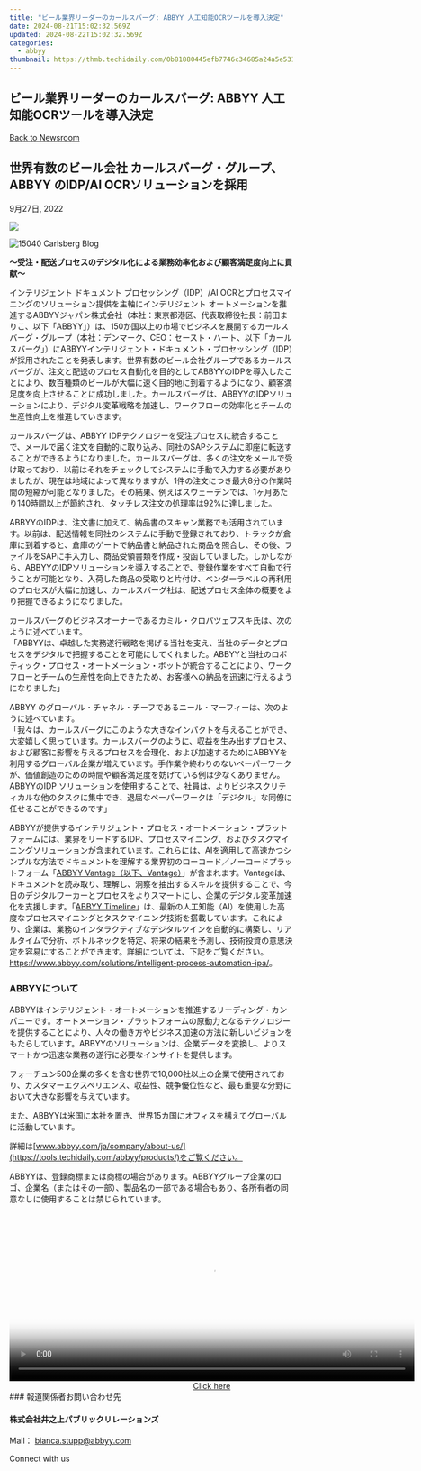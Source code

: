 ```yaml
---
title: "ビール業界リーダーのカールスバーグ: ABBYY 人工知能OCRツールを導入決定"
date: 2024-08-21T15:02:32.569Z
updated: 2024-08-22T15:02:32.569Z
categories:
  - abbyy
thumbnail: https://thmb.techidaily.com/0b81880445efb7746c34685a24a5e53155bfff0ac907d2d7a06d83968e5eaef1.jpg
---
```


## ビール業界リーダーのカールスバーグ: ABBYY 人工知能OCRツールを導入決定

[Back to Newsroom](https://tools.techidaily.com/abbyy/products/)

## 世界有数のビール会社 カールスバーグ・グループ、 ABBYY のIDP/AI OCRソリューションを採用

9月27日, 2022

![](https://content.abbyy.com/-/media/project/abbyy/abbyy/branchtemplates/shutterstock_1272462163_1296-x-729.jpg?h=729&iar=0&w=1296)

![15040 Carlsberg Blog](https://static1.abbyy.com/abbyycommedia/35962/15040_carlsberg_blog.png) 

**～受注・配送プロセスのデジタル化による業務効率化および顧客満足度向上に貢献～**

インテリジェント ドキュメント プロセッシング（IDP）/AI OCRとプロセスマイニングのソリューション提供を主軸にインテリジェント オートメーションを推進するABBYYジャパン株式会社（本社：東京都港区、代表取締役社長：前田まりこ、以下「ABBYY」）は、150か国以上の市場でビジネスを展開するカールスバーグ・グループ（本社：デンマーク、CEO：セースト・ハート、以下「カールスバーグ」）にABBYYインテリジェント・ドキュメント・プロセッシング（IDP）が採用されたことを発表します。世界有数のビール会社グループであるカールスバーグが、注文と配送のプロセス自動化を目的としてABBYYのIDPを導入したことにより、数百種類のビールが大幅に速く目的地に到着するようになり、顧客満足度を向上させることに成功しました。カールスバーグは、ABBYYのIDPソリューションにより、デジタル変革戦略を加速し、ワークフローの効率化とチームの生産性向上を推進していきます。

カールスバーグは、ABBYY IDPテクノロジーを受注プロセスに統合することで、メールで届く注文を自動的に取り込み、同社のSAPシステムに即座に転送することができるようになりました。カールスバーグは、多くの注文をメールで受け取っており、以前はそれをチェックしてシステムに手動で入力する必要がありましたが、現在は地域によって異なりますが、1件の注文につき最大8分の作業時間の短縮が可能となりました。その結果、例えばスウェーデンでは、1ヶ月あたり140時間以上が節約され、タッチレス注文の処理率は92%に達しました。

ABBYYのIDPは、注文書に加えて、納品書のスキャン業務でも活用されています。以前は、配送情報を同社のシステムに手動で登録されており、トラックが倉庫に到着すると、倉庫のゲートで納品書と納品された商品を照合し、その後、ファイルをSAPに手入力し、商品受領書類を作成・投函していました。しかしながら、ABBYYのIDPソリューションを導入することで、登録作業をすべて自動で行うことが可能となり、入荷した商品の受取りと片付け、ベンダーラベルの再利用のプロセスが大幅に加速し、カールスバーグ社は、配送プロセス全体の概要をより把握できるようになりました。

カールスバーグのビジネスオーナーであるカミル・クロパツェフスキ氏は、次のように述べています。  
「ABBYYは、卓越した実務遂行戦略を掲げる当社を支え、当社のデータとプロセスをデジタルで把握することを可能にしてくれました。ABBYYと当社のロボティック・プロセス・オートメーション・ボットが統合することにより、ワークフローとチームの生産性を向上できたため、お客様への納品を迅速に行えるようになりました」

ABBYY のグローバル・チャネル・チーフであるニール・マーフィーは、次のように述べています。  
「我々は、カールスバーグにこのような大きなインパクトを与えることができ、大変嬉しく思っています。カールスバーグのように、収益を生み出すプロセス、および顧客に影響を与えるプロセスを合理化、および加速するためにABBYYを利用するグローバル企業が増えています。手作業や終わりのないペーパーワークが、価値創造のための時間や顧客満足度を妨げている例は少なくありません。ABBYYのIDP ソリューションを使用することで、社員は、よりビジネスクリティカルな他のタスクに集中でき、退屈なペーパーワークは「デジタル」な同僚に任せることができるのです」 

ABBYYが提供するインテリジェント・プロセス・オートメーション・プラットフォームには、業界をリードするIDP、プロセスマイニング、およびタスクマイニングソリューションが含まれています。これらには、AIを適用して高速かつシンプルな方法でドキュメントを理解する業界初のローコード／ノーコードプラットフォーム「[ABBYY Vantage（以下、Vantage）](https://tools.techidaily.com/abbyy/products/)」が含まれます。Vantageは、ドキュメントを読み取り、理解し、洞察を抽出するスキルを提供することで、今日のデジタルワーカーとプロセスをよりスマートにし、企業のデジタル変革加速化を支援します。「[ABBYY Timeline](https://tools.techidaily.com/abbyy/products/)」は、最新の人工知能（AI）を使用した高度なプロセスマイニングとタスクマイニング技術を搭載しています。これにより、企業は、業務のインタラクティブなデジタルツインを自動的に構築し、リアルタイムで分析、ボトルネックを特定、将来の結果を予測し、技術投資の意思決定を容易にすることができます。詳細については、下記をご覧ください。<https://www.abbyy.com/solutions/intelligent-process-automation-ipa/>。

### ABBYYについて

ABBYYはインテリジェント・オートメーションを推進するリーディング・カンパニーです。オートメーション・プラットフォームの原動力となるテクノロジーを提供することにより、人々の働き方やビジネス加速の方法に新しいビジョンをもたらしています。ABBYYのソリューションは、企業データを変換し、よりスマートかつ迅速な業務の遂行に必要なインサイトを提供します。 

フォーチュン500企業の多くを含む世界で10,000社以上の企業で使用されており、カスタマーエクスペリエンス、収益性、競争優位性など、最も重要な分野において大きな影響を与えています。

また、ABBYYは米国に本社を置き、世界15カ国にオフィスを構えてグローバルに活動しています。

詳細は[www.abbyy.com/ja/company/about-us/](https://tools.techidaily.com/abbyy/products/)をご覧ください。

ABBYYは、登録商標または商標の場合があります。ABBYYグループ企業のロゴ、企業名（またはその一部）、製品名の一部である場合もあり、各所有者の同意なしに使用することは禁じられています。

<!-- affiliate ads begin -->
<span id="1993652">
					<video width="720" height="300" style="cursor:pointer"
           poster="//a.impactradius-go.com/display-clicktoplayimage/1993652.jpeg"
           onclick="if(!this.playClicked){this.play();this.setAttribute('controls',true);this.playClicked=true;}">
	   <source src="//a.impactradius-go.com/display-ad/22993-1993652">
	   <img src="//a.impactradius-go.com/display-clicktoplayimage/1993652.jpeg" style="border: none; height: 100%; width: 100%; object-fit: contain">
	</video>
	<div style="width:720px;text-align:center"><a href="javascript:window.open(decodeURIComponent('https%3A%2F%2Fhomestyler.sjv.io%2Fc%2F5597632%2F1993652%2F22993'), '_blank');void(0);">Click here</a></div>
</span>
<img height="0" width="0" src="https://imp.pxf.io/i/5597632/1993652/22993" style="position:absolute;visibility:hidden;" border="0" />
<!-- affiliate ads end -->
### 報道関係者お問い合わせ先

#### 株式会社井之上パブリックリレーションズ 

Mail： [bianca.stupp@abbyy.com](https://tools.techidaily.com/abbyy/products/)

  
Connect with us

<ins class="adsbygoogle"
     style="display:block"
     data-ad-format="autorelaxed"
     data-ad-client="ca-pub-7571918770474297"
     data-ad-slot="1223367746"></ins>



<ins class="adsbygoogle"
     style="display:block"
     data-ad-client="ca-pub-7571918770474297"
     data-ad-slot="8358498916"
     data-ad-format="auto"
     data-full-width-responsive="true"></ins>
